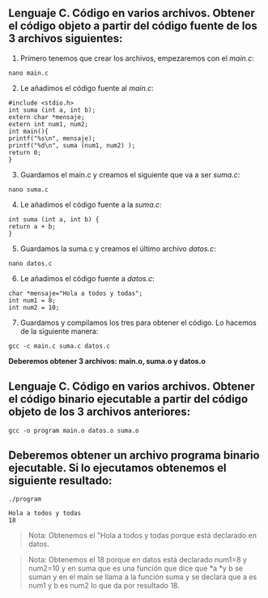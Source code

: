 ## Lenguaje C. Código en varios archivos. Obtener el código objeto a partir del código fuente de los 3 archivos siguientes:

1. Primero tenemos que crear los archivos, empezaremos con el *main.c*:
~~~~
nano main.c
~~~~
2. Le añadimos el código fuente al *main.c*:
~~~~
#include <stdio.h>
int suma (int a, int b);
extern char *mensaje;
extern int num1, num2;
int main(){
printf("%s\n", mensaje);
printf("%d\n", suma (num1, num2) );
return 0;
}
~~~~
3. Guardamos el main.c y creamos el siguiente que va a ser *suma.c*:
~~~~
nano suma.c
~~~~
4. Le añadimos el código fuente a la *suma.c*:
~~~~
int suma (int a, int b) {
return a + b;
}
~~~~
5. Guardamos la suma.c y creamos el último archivo *datos.c*:
~~~~
nano datos.c
~~~~
6. Le añadimos el código fuente a *datos.c*:
~~~~
char *mensaje="Hola a todos y todas";
int num1 = 8;
int num2 = 10;
~~~~
7. Guardamos y compilamos los tres para obtener el código.
Lo hacemos de la siguiente manera:
~~~~
gcc -c main.c suma.c datos.c
~~~~
**Deberemos obtener 3 archivos: main.o, suma.o y datos.o**

## Lenguaje C. Código en varios archivos. Obtener el código binario ejecutable a partir del código objeto de los 3 archivos anteriores:
~~~~
gcc -o program main.o datos.o suma.o
~~~~

## Deberemos obtener un archivo programa binario ejecutable. Si lo ejecutamos obtenemos el siguiente resultado:
~~~~
./program
~~~~
~~~~
Hola a todos y todas
18
~~~~

> Nota: Obtenemos el "Hola a todos y todas porque está declarado en datos.

> Nota: Obtenemos el 18 porque en datos está declarado num1=8 y num2=10 y en suma que es una función que dice que *a *y b se suman y en el main se llama a la función suma y se declara que a es num1 y b es num2 lo que da por resultado 18.
